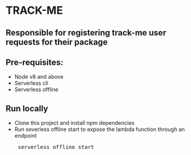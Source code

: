 # TRACK-ME
## Responsible for registering track-me user requests for their package

## Pre-requisites:
* Node v8 and above
* Serverless cli
* Serverless offline

## Run locally
* Clone this project and install npm dependencies
* Run severless offline start to expose the lambda function through an endpoint <pre> serverless offline start</pre>